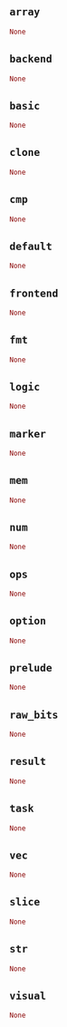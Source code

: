 ## `array`

```rust
None
```

## `backend`

```rust
None
```

## `basic`

```rust
None
```

## `clone`

```rust
None
```

## `cmp`

```rust
None
```

## `default`

```rust
None
```

## `frontend`

```rust
None
```

## `fmt`

```rust
None
```

## `logic`

```rust
None
```

## `marker`

```rust
None
```

## `mem`

```rust
None
```

## `num`

```rust
None
```

## `ops`

```rust
None
```

## `option`

```rust
None
```

## `prelude`

```rust
None
```

## `raw_bits`

```rust
None
```

## `result`

```rust
None
```

## `task`

```rust
None
```

## `vec`

```rust
None
```

## `slice`

```rust
None
```

## `str`

```rust
None
```

## `visual`

```rust
None
```
